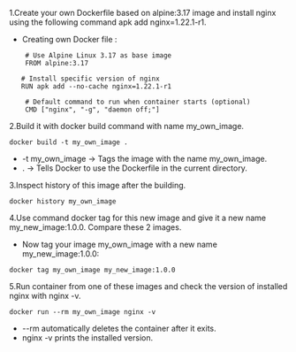 1.Create your own Dockerfile based on alpine:3.17 image and install nginx using the following command apk add nginx=1.22.1-r1.

  - Creating own Docker file :
```
    # Use Alpine Linux 3.17 as base image
    FROM alpine:3.17
 ```

 ```
    # Install specific version of nginx
    RUN apk add --no-cache nginx=1.22.1-r1

```

```
    # Default command to run when container starts (optional)
    CMD ["nginx", "-g", "daemon off;"]
```

2.Build it with docker build command with name my_own_image.
```
docker build -t my_own_image .

```
 - -t my_own_image → Tags the image with the name my_own_image.
 - . → Tells Docker to use the Dockerfile in the current directory.

   
3.Inspect history of this image after the building.
```
docker history my_own_image

```
4.Use command docker tag for this new image and give it a new name my_new_image:1.0.0. Compare these 2 images.
  - Now tag your image my_own_image with a new name my_new_image:1.0.0:
  ```
docker tag my_own_image my_new_image:1.0.0
```
5.Run container from one of these images and check the version of installed nginx with nginx -v.

```
docker run --rm my_own_image nginx -v

```
  - --rm automatically deletes the container after it exits.
  - nginx -v prints the installed version.
